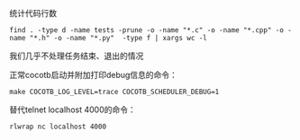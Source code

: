 统计代码行数
```
find . -type d -name tests -prune -o -name "*.c" -o -name "*.cpp" -o -name "*.h" -o -name "*.py"  -type f | xargs wc -l
```

我们几乎不处理任务结束、退出的情况


正常cocotb启动并附加打印debug信息的命令：
```
make COCOTB_LOG_LEVEL=trace COCOTB_SCHEDULER_DEBUG=1
```

替代telnet localhost 4000的命令：
```
rlwrap nc localhost 4000
```